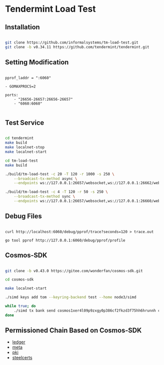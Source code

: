 # Tendermint Load Test

## Installation

```bash

git clone https://github.com/informalsystems/tm-load-test.git
git clone -b v0.34.11 https://github.com/tendermint/tendermint.git

```

## Setting Modification

```

pprof_laddr = ":6060"

- GOMAXPROCS=2

ports:
    - "26656-26657:26656-26657"
    - "6060:6060"


```

## Test Service

```sh

cd tendermint
make build
make localnet-stop
make localnet-start

cd tm-load-test
make build

./build/tm-load-test -c 20 -T 120 -r 1000 -s 250 \
    --broadcast-tx-method async \
    --endpoints ws://127.0.0.1:26657/websocket,ws://127.0.0.1:26662/websocket,ws://127.0.0.1:26664/websocket,ws://127.0.0.1:26660/websocket

./build/tm-load-test -c 4 -T 120 -r 50 -s 250 \
    --broadcast-tx-method sync \
    --endpoints ws://127.0.0.1:26657/websocket,ws://127.0.0.1:26660/websocket,ws://127.0.0.1:26662/websocket,ws://127.0.0.1:26664/websocket    

```

## Debug Files

```

curl http://localhost:6060/debug/pprof/trace?seconds=120 > trace.out

go tool pprof http://127.0.0.1:6060/debug/pprof/profile

```


## Cosmos-SDK

```bash

git clone -b v0.43.0 https://gitee.com/wonderfan/cosmos-sdk.git

cd cosmos-sdk

make localnet-start

./simd keys add tom --keyring-backend test --home node3/simd

while true; do
    ./simd tx bank send cosmos1xer4l09p9zxgy0p386cf2fkzd3f75hh6hrunnh cosmos18kuk50gdwmuc6m85jgj7x7ecnx6e0p6ygzj2qz 1testtoken --chain-id chain-R1lnrj --keyring-backend test --home node3/simd --yes -b block
done
```

## Permissioned Chain Based on Cosmos-SDK

- [ledger](https://github.com/zigbee-alliance/distributed-compliance-ledger)
- [meta](https://github.com/davebryson/menta)
- [pki](https://github.com/hashcloak/katzenmint-pki)
- [steelcerts](https://github.com/olaeseane/steelcerts)

